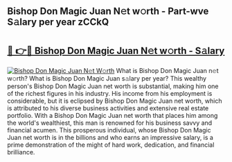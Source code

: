 ## Bishop Don Magic Juan N𝚎t w𝚘rth - Part-wve S𝚊lary per year zCCkQ

# <h2><a href="http://gc3nvh2.nevu.top/?p=Bishop+Don+Magic+Juan">🔗 👉🔴 Bishop Don Magic Juan N𝚎t w𝚘rth - S𝚊lary</a></h2>

[![Bishop Don Magic Juan N𝚎t W𝚘rth](https://i.imgur.com/Oavwk0R.jpeg)](http://gc3nvh2.nevu.top/?p=Bishop+Don+Magic+Juan)
What is Bishop Don Magic Juan n𝚎t w𝚘rth? What is Bishop Don Magic Juan s𝚊lary per year?
This wealthy person's Bishop Don Magic Juan net worth is substantial, making him one of the richest figures in his industry. His income from his employment is considerable, but it is eclipsed by Bishop Don Magic Juan net worth, which is attributed to his diverse business activities and extensive real estate portfolio. With a Bishop Don Magic Juan net worth that places him among the world's wealthiest, this man is renowned for his business savvy and financial acumen. This prosperous individual, whose Bishop Don Magic Juan net worth is in the billions and who earns an impressive salary, is a prime demonstration of the might of hard work, dedication, and financial brilliance.
